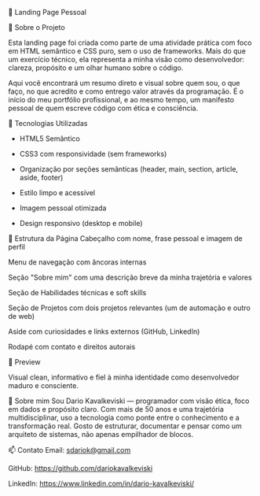 🚀 Landing Page Pessoal 

🎯 Sobre o Projeto

Esta landing page foi criada como parte de uma atividade prática com foco em HTML semântico e CSS puro, sem o uso de frameworks. Mais do que um exercício técnico, ela representa a minha visão como desenvolvedor: clareza, propósito e um olhar humano sobre o código.

Aqui você encontrará um resumo direto e visual sobre quem sou, o que faço, no que acredito e como entrego valor através da programação. É o início do meu portfólio profissional, e ao mesmo tempo, um manifesto pessoal de quem escreve código com ética e consciência.

🧩 Tecnologias Utilizadas

* HTML5 Semântico

* CSS3 com responsividade (sem frameworks)

* Organização por seções semânticas (header, main, section, article, aside, footer)

* Estilo limpo e acessível

* Imagem pessoal otimizada

* Design responsivo (desktop e mobile)

🔎 Estrutura da Página
Cabeçalho com nome, frase pessoal e imagem de perfil

Menu de navegação com âncoras internas

Seção "Sobre mim" com uma descrição breve da minha trajetória e valores

Seção de Habilidades técnicas e soft skills

Seção de Projetos com dois projetos relevantes (um de automação e outro de web)

Aside com curiosidades e links externos (GitHub, LinkedIn)

Rodapé com contato e direitos autorais

📸 Preview

Visual clean, informativo e fiel à minha identidade como desenvolvedor maduro e consciente.

👤 Sobre mim
Sou Dario Kavalkeviski — programador com visão ética, foco em dados e propósito claro. Com mais de 50 anos e uma trajetória multidisciplinar, uso a tecnologia como ponte entre o conhecimento e a transformação real. Gosto de estruturar, documentar e pensar como um arquiteto de sistemas, não apenas empilhador de blocos.

📫 Contato
Email: sdariok@gmail.com

GitHub: https://github.com/dariokavalkeviski

LinkedIn: https://www.linkedin.com/in/dario-kavalkeviski/
